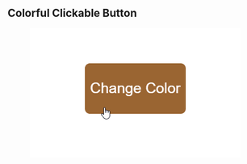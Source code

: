 ## Colorful Clickable Button

<div style="display:flex;justify-content:center;align-items:center" >
<img src="example.gif" alt="Example"/>
</div>
